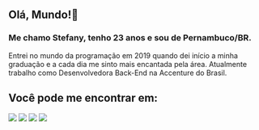 ## Olá, Mundo!👋

### Me chamo Stefany, tenho 23 anos e sou de Pernambuco/BR. 
Entrei no mundo da programação em 2019 quando dei início a minha graduação e a cada dia me sinto mais encantada pela área. Atualmente trabalho como Desenvolvedora Back-End na Accenture do Brasil.

## Você pode me encontrar em:

<a href="https://www.linkedin.com/in/stefany-izidio/" target="_blank"><img src="https://img.shields.io/badge/-LinkedIn-%230077B5?style=for-the-badge&logo=linkedin&logoColor=white" target="_blank"></a> 
<a href = "mailto:izidiostefany@gmail.com"><img src="https://img.shields.io/badge/-Gmail-%23333?style=for-the-badge&logo=gmail&logoColor=white" target="_blank"></a>
<a href="https://wa.me/5581993510766" target="_blank"><img src="https://img.shields.io/badge/-Whatsapp-%228B22?style=for-the-badge&logo=whatsapp&logoColor=white" target="_blank"></a>
<a href="https://t.me/stefanyizidio" target="_blank"><img src="https://img.shields.io/badge/-Telegram-%231097B5?style=for-the-badge&logo=telegram&logoColor=white" target="_blank"></a>
